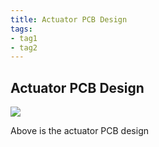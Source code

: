 ```yaml
---
title: Actuator PCB Design
tags:
- tag1
- tag2
---
```


## Actuator PCB Design

![](?raw=true)

Above is the actuator PCB design